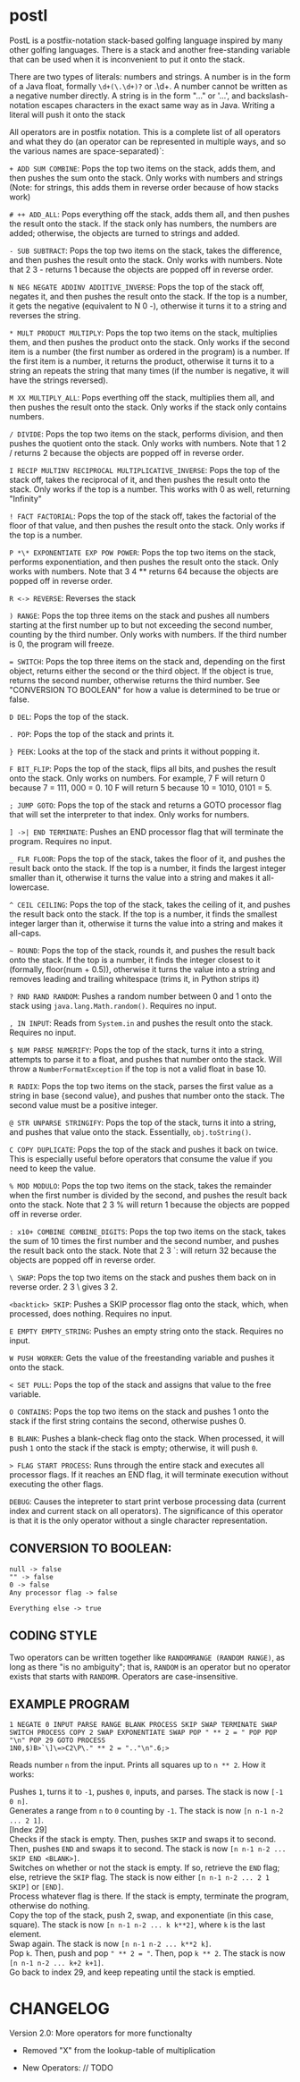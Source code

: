 # postl

PostL is a postfix-notation stack-based golfing language inspired by many other golfing languages. There is a stack and another free-standing variable that can be used when it is inconvenient to put it onto the stack.

There are two types of literals: numbers and strings. A number is in the form of a Java float, formally `\d+(\.\d+)?` or \.\d+. A number cannot be written as a negative number directly. A string is in the form "..." or '...', and backslash-notation escapes characters in the exact same way as in Java. Writing a literal will push it onto the stack

All operators are in postfix notation. This is a complete list of all operators and what they do (an operator can be represented in multiple ways, and so the various names are space-separated)`:

`+ ADD SUM COMBINE`: Pops the top two items on the stack, adds them, and then pushes the sum onto the stack. Only works with numbers and strings (Note: for strings, this adds them in reverse order because of how stacks work)

`# ++ ADD_ALL`: Pops everything off the stack, adds them all, and then pushes the result onto the stack. If the stack only has numbers, the numbers are added; otherwise, the objects are turned to strings and added.

`- SUB SUBTRACT`: Pops the top two items on the stack, takes the difference, and then pushes the result onto the stack. Only works with numbers. Note that 2 3 - returns 1 because the objects are popped off in reverse order.

`N NEG NEGATE ADDINV ADDITIVE_INVERSE`: Pops the top of the stack off, negates it, and then pushes the result onto the stack. If the top is a number, it gets the negative (equivalent to N 0 -), otherwise it turns it to a string and reverses the string.

`* MULT PRODUCT MULTIPLY`: Pops the top two items on the stack, multiplies them, and then pushes the product onto the stack. Only works if the second item is a number (the first number as ordered in the program) is a number. If the first item is a number, it returns the product, otherwise it turns it to a string an repeats the string that many times (if the number is negative, it will have the strings reversed).

`M XX MULTIPLY_ALL`: Pops everthing off the stack, multiplies them all, and then pushes the result onto the stack. Only works if the stack only contains numbers.

`/ DIVIDE`: Pops the top two items on the stack, performs division, and then pushes the quotient onto the stack. Only works with numbers. Note that 1 2 / returns 2 because the objects are popped off in reverse order.

`I RECIP MULTINV RECIPROCAL MULTIPLICATIVE_INVERSE`: Pops the top of the stack off, takes the reciprocal of it, and then pushes the result onto the stack. Only works if the top is a number. This works with 0 as well, returning "Infinity"

`! FACT FACTORIAL`: Pops the top of the stack off, takes the factorial of the floor of that value, and then pushes the result onto the stack. Only works if the top is a number.

`P *\* EXPONENTIATE EXP POW POWER`: Pops the top two items on the stack, performs exponentiation, and then pushes the result onto the stack. Only works with numbers. Note that 3 4 ** returns 64 because the objects are popped off in reverse order.

`R <-> REVERSE`: Reverses the stack

`) RANGE`: Pops the top three items on the stack and pushes all numbers starting at the first number up to but not exceeding the second number, counting by the third number. Only works with numbers. If the third number is 0, the program will freeze.

`= SWITCH`: Pops the top three items on the stack and, depending on the first object, returns either the second or the third object. If the object is true, returns the second number, otherwise returns the third number. See "CONVERSION TO BOOLEAN" for how a value is determined to be true or false.

`D DEL`: Pops the top of the stack.

`. POP`: Pops the top of the stack and prints it.

`} PEEK`: Looks at the top of the stack and prints it without popping it.

`F BIT_FLIP`: Pops the top of the stack, flips all bits, and pushes the result onto the stack. Only works on numbers. For example, 7 F will return 0 because 7 = 111, 000 = 0. 10 F will return 5 because 10 = 1010, 0101 = 5.

`; JUMP GOTO`: Pops the top of the stack and returns a GOTO processor flag that will set the interpreter to that index. Only works for numbers.

`] ->| END TERMINATE`: Pushes an END processor flag that will terminate the program. Requires no input.

`_ FLR FLOOR`: Pops the top of the stack, takes the floor of it, and pushes the result back onto the stack. If the top is a number, it finds the largest integer smaller than it, otherwise it turns the value into a string and makes it all-lowercase.

`^ CEIL CEILING`: Pops the top of the stack, takes the ceiling of it, and pushes the result back onto the stack. If the top is a number, it finds the smallest integer larger than it, otherwise it turns the value into a string and makes it all-caps.

`~ ROUND`: Pops the top of the stack, rounds it, and pushes the result back onto the stack. If the top is a number, it finds the integer closest to it (formally, floor(num + 0.5)), otherwise it turns the value into a string and removes leading and trailing whitespace (trims it, in Python strips it)

`? RND RAND RANDOM`: Pushes a random number between 0 and 1 onto the stack using `java.lang.Math.random()`. Requires no input.

`, IN INPUT`: Reads from `System.in` and pushes the result onto the stack. Requires no input.

`$ NUM PARSE NUMERIFY`: Pops the top of the stack, turns it into a string, attempts to parse it to a float, and pushes that number onto the stack. Will throw a `NumberFormatException` if the top is not a valid float in base 10.

`R RADIX`: Pops the top two items on the stack, parses the first value as a string in base {second value}, and pushes that number onto the stack. The second value must be a positive integer.

`@ STR UNPARSE STRINGIFY`: Pops the top of the stack, turns it into a string, and pushes that value onto the stack. Essentially, `obj.toString()`.

`C COPY DUPLICATE`: Pops the top of the stack and pushes it back on twice. This is especially useful before operators that consume the value if you need to keep the value.

`% MOD MODULO`: Pops the top two items on the stack, takes the remainder when the first number is divided by the second, and pushes the result back onto the stack. Note that 2 3 % will return 1 because the objects are popped off in reverse order.

`: x10+ COMBINE COMBINE_DIGITS`: Pops the top two items on the stack, takes the sum of 10 times the first number and the second number, and pushes the result back onto the stack. Note that 2 3 `: will return 32 because the objects are popped off in reverse order.

`\ SWAP`: Pops the top two items on the stack and pushes them back on in reverse order. 2 3 \ gives 3 2.

`<backtick> SKIP`: Pushes a SKIP processor flag onto the stack, which, when processed, does nothing. Requires no input.

`E EMPTY EMPTY_STRING`: Pushes an empty string onto the stack. Requires no input.

`W PUSH WORKER`: Gets the value of the freestanding variable and pushes it onto the stack.

`< SET PULL`: Pops the top of the stack and assigns that value to the free variable.

`O CONTAINS`: Pops the top two items on the stack and pushes 1 onto the stack if the first string contains the second, otherwise pushes 0.

`B BLANK`: Pushes a blank-check flag onto the stack. When processed, it will push `1` onto the stack if the stack is empty; otherwise, it will push `0`.

`> FLAG START PROCESS`: Runs through the entire stack and executes all processor flags. If it reaches an END flag, it will terminate execution without executing the other flags.

`DEBUG`: Causes the intepreter to start print verbose processing data (current index and current stack on all operators). The significance of this operator is that it is the only operator without a single character representation.

## CONVERSION TO BOOLEAN:

    null -> false
    "" -> false
    0 -> false
    Any processor flag -> false

`Everything else -> true`

## CODING STYLE

Two operators can be written together like `RANDOMRANGE (RANDOM RANGE)`, as long as there "is no ambiguity"; that is, `RANDOM` is an operator but no operator exists that starts with `RANDOMR`. Operators are case-insensitive.

## EXAMPLE PROGRAM
    1 NEGATE 0 INPUT PARSE RANGE BLANK PROCESS SKIP SWAP TERMINATE SWAP SWITCH PROCESS COPY 2 SWAP EXPONENTIATE SWAP POP " ** 2 = " POP POP "\n" POP 29 GOTO PROCESS
    1N0,$)B>`\]\=>C2\P\." ** 2 = ".."\n".6;>

Reads number `n` from the input. Prints all squares up to `n ** 2`. How it works:

Pushes `1`, turns it to `-1`, pushes `0`, inputs, and parses. The stack is now `[-1 0 n]`.  
Generates a range from `n` to `0` counting by `-1`. The stack is now `[n n-1 n-2 ... 2 1]`.  
[Index 29]  
Checks if the stack is empty. Then, pushes `SKIP` and swaps it to second. Then, pushes `END` and swaps it to second. The stack is now `[n n-1 n-2 ... SKIP END <BLANK>]`.  
Switches on whether or not the stack is empty. If so, retrieve the `END` flag; else, retrieve the `SKIP` flag. The stack is now either `[n n-1 n-2 ... 2 1 SKIP]` or `[END]`.  
Process whatever flag is there. If the stack is empty, terminate the program, otherwise do nothing.  
Copy the top of the stack, push 2, swap, and exponentiate (in this case, square). The stack is now `[n n-1 n-2 ... k k**2]`, where `k` is the last element.  
Swap again. The stack is now `[n n-1 n-2 ... k**2 k]`.  
Pop `k`. Then, push and pop `" ** 2 = "`. Then, pop `k ** 2`. The stack is now `[n n-1 n-2 ... k+2 k+1]`.  
Go back to index 29, and keep repeating until the stack is emptied.  

# CHANGELOG

Version 2.0: More operators for more functionalty
- Removed "X" from the lookup-table of multiplication
+ New Operators: // TODO
